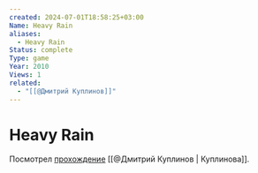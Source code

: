 ```yaml
---
created: 2024-07-01T18:58:25+03:00
Name: Heavy Rain
aliases:
  - Heavy Rain
Status: complete
Type: game
Year: 2010
Views: 1
related:
  - "[[@Дмитрий Куплинов]]"
---
```


# Heavy Rain

Посмотрел [прохождение](https://youtu.be/BCMSHKtpw6s?si=gVVZLSWoPo6ucNKu) [[@Дмитрий Куплинов | Куплинова]].
